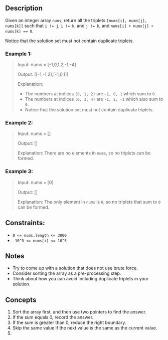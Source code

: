 ## Description

Given an integer array `nums`, return all the triplets `[nums[i], nums[j], nums[k]]` such that `i != j`, `i != k`, and `j != k`, and `nums[i] + nums[j] + nums[k] == 0`.

Notice that the solution set must not contain duplicate triplets.

### Example 1:
> Input: nums = [-1,0,1,2,-1,-4]
> 
> Output: [[-1,-1,2],[-1,0,1]]
> 
> Explanation: 
> - The numbers at indices `(0, 1, 2)` are `-1, 0, 1` which sum to `0`.
> - The numbers at indices `(0, 3, 4)` are `-1, 2, -1` which also sum to `0`.
> - Notice that the solution set must not contain duplicate triplets.

### Example 2:
> Input: nums = []
> 
> Output: []
> 
> Explanation: There are no elements in `nums`, so no triplets can be formed.

### Example 3:
> Input: nums = [0]
> 
> Output: []
> 
> Explanation: The only element in `nums` is `0`, so no triplets that sum to `0` can be formed.

## Constraints:

- `0 <= nums.length <= 3000`
- `-10^5 <= nums[i] <= 10^5`

## Notes

- Try to come up with a solution that does not use brute force.
- Consider sorting the array as a pre-processing step.
- Think about how you can avoid including duplicate triplets in your solution.

## Concepts
1. Sort the array first, and then use two pointers to find the answer.
2. If the sum equals 0, record the answer.
3. If the sum is greater than 0, reduce the right boundary.
4. Skip the same value if the next value is the same as the current value.
5. 
